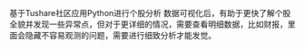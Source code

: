 基于Tushare社区应用Python进行个股分析
数据可视化后，有助于更快了解个股全貌并发现一些异常点，但对于更详细的情况，需要查看明细数据，比如财报，里面会隐藏不容易观测的问题，需要进行细致分析才能发觉。
